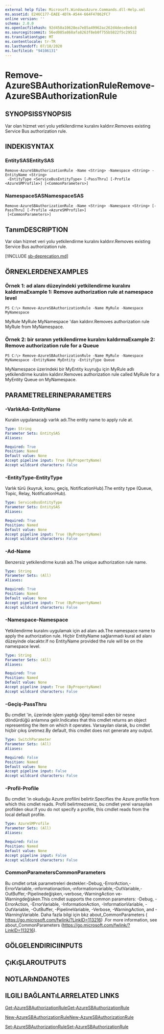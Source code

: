 ```yaml
---
external help file: Microsoft.WindowsAzure.Commands.dll-Help.xml
ms.assetid: E246C177-EAEE-4D7A-A544-664F47862FC7
online version: ''
schema: 2.0.0
ms.openlocfilehash: 92d450a10628ea7e85a49962ac262d4dece8e4c8
ms.sourcegitcommit: 56ed085a868afa8263f8eb0f755b5822f5c29532
ms.translationtype: MT
ms.contentlocale: tr-TR
ms.lasthandoff: 07/18/2020
ms.locfileid: "94106131"
---
```

# <span data-ttu-id="5aec5-101">Remove-AzureSBAuthorizationRule</span><span class="sxs-lookup"><span data-stu-id="5aec5-101">Remove-AzureSBAuthorizationRule</span></span>

## <span data-ttu-id="5aec5-102">SYNOPSIS</span><span class="sxs-lookup"><span data-stu-id="5aec5-102">SYNOPSIS</span></span>
<span data-ttu-id="5aec5-103">Var olan hizmet veri yolu yetkilendirme kuralını kaldırır.</span><span class="sxs-lookup"><span data-stu-id="5aec5-103">Removes existing Service Bus authorization rule.</span></span>

## <span data-ttu-id="5aec5-104">INDEKI</span><span class="sxs-lookup"><span data-stu-id="5aec5-104">SYNTAX</span></span>

### <span data-ttu-id="5aec5-105">EntitySAS</span><span class="sxs-lookup"><span data-stu-id="5aec5-105">EntitySAS</span></span>
```
Remove-AzureSBAuthorizationRule -Name <String> -Namespace <String> -EntityName <String>
 -EntityType <ServiceBusEntityType> [-PassThru] [-Profile <AzureSMProfile>] [<CommonParameters>]
```

### <span data-ttu-id="5aec5-106">NamespaceSAS</span><span class="sxs-lookup"><span data-stu-id="5aec5-106">NamespaceSAS</span></span>
```
Remove-AzureSBAuthorizationRule -Name <String> -Namespace <String> [-PassThru] [-Profile <AzureSMProfile>]
 [<CommonParameters>]
```

## <span data-ttu-id="5aec5-107">Tanım</span><span class="sxs-lookup"><span data-stu-id="5aec5-107">DESCRIPTION</span></span>
<span data-ttu-id="5aec5-108">Var olan hizmet veri yolu yetkilendirme kuralını kaldırır.</span><span class="sxs-lookup"><span data-stu-id="5aec5-108">Removes existing Service Bus authorization rule.</span></span>

[!INCLUDE [sb-deprecation.md](../include/sb-deprecation.md)]

## <span data-ttu-id="5aec5-109">ÖRNEKLERDEN</span><span class="sxs-lookup"><span data-stu-id="5aec5-109">EXAMPLES</span></span>

### <span data-ttu-id="5aec5-110">Örnek 1: ad alanı düzeyindeki yetkilendirme kuralını kaldırma</span><span class="sxs-lookup"><span data-stu-id="5aec5-110">Example 1: Remove authorization rule at namespace level</span></span>
```
PS C:\> Remove-AzureSBAuthorizationRule -Name MyRule -Namespace MyNamespace
```

<span data-ttu-id="5aec5-111">MyRule MyRule MyNamespace 'dan kaldırır.</span><span class="sxs-lookup"><span data-stu-id="5aec5-111">Removes authorization rule MyRule from MyNamespace.</span></span>

### <span data-ttu-id="5aec5-112">Örnek 2: bir sıranın yetkilendirme kuralını kaldırma</span><span class="sxs-lookup"><span data-stu-id="5aec5-112">Example 2: Remove authorization rule for a Queue</span></span>
```
PS C:\> Remove-AzureSBAuthorizationRule -Name MyRule -Namespace MyNamespace -EntityName MyEntity -EntityType Queue
```

<span data-ttu-id="5aec5-113">MyNamespace üzerindeki bir MyEntity kuyruğu için MyRule adlı yetkilendirme kuralını kaldırır.</span><span class="sxs-lookup"><span data-stu-id="5aec5-113">Removes authorization rule called MyRule for a MyEntity Queue on MyNamespace.</span></span>

## <span data-ttu-id="5aec5-114">PARAMETRELERINE</span><span class="sxs-lookup"><span data-stu-id="5aec5-114">PARAMETERS</span></span>

### <span data-ttu-id="5aec5-115">-VarlıkAdı</span><span class="sxs-lookup"><span data-stu-id="5aec5-115">-EntityName</span></span>
<span data-ttu-id="5aec5-116">Kuralın uygulanacağı varlık adı.</span><span class="sxs-lookup"><span data-stu-id="5aec5-116">The entity name to apply rule at.</span></span>

```yaml
Type: String
Parameter Sets: EntitySAS
Aliases: 

Required: True
Position: Named
Default value: None
Accept pipeline input: True (ByPropertyName)
Accept wildcard characters: False
```

### <span data-ttu-id="5aec5-117">-EntityType</span><span class="sxs-lookup"><span data-stu-id="5aec5-117">-EntityType</span></span>
<span data-ttu-id="5aec5-118">Varlık türü (kuyruk, konu, geçiş, NotificationHub).</span><span class="sxs-lookup"><span data-stu-id="5aec5-118">The entity type (Queue, Topic, Relay, NotificationHub).</span></span>

```yaml
Type: ServiceBusEntityType
Parameter Sets: EntitySAS
Aliases: 

Required: True
Position: Named
Default value: None
Accept pipeline input: True (ByPropertyName)
Accept wildcard characters: False
```

### <span data-ttu-id="5aec5-119">-Ad</span><span class="sxs-lookup"><span data-stu-id="5aec5-119">-Name</span></span>
<span data-ttu-id="5aec5-120">Benzersiz yetkilendirme kuralı adı.</span><span class="sxs-lookup"><span data-stu-id="5aec5-120">The unique authorization rule name.</span></span>

```yaml
Type: String
Parameter Sets: (All)
Aliases: 

Required: True
Position: Named
Default value: None
Accept pipeline input: True (ByPropertyName)
Accept wildcard characters: False
```

### <span data-ttu-id="5aec5-121">-Namespace</span><span class="sxs-lookup"><span data-stu-id="5aec5-121">-Namespace</span></span>
<span data-ttu-id="5aec5-122">Yetkilendirme kuralını uygulamak için ad alanı adı.</span><span class="sxs-lookup"><span data-stu-id="5aec5-122">The namespace name to apply the authorization rule.</span></span>
<span data-ttu-id="5aec5-123">Hiçbir EntityName sağlanmadı kural ad alanı düzeyinde olacaktır.</span><span class="sxs-lookup"><span data-stu-id="5aec5-123">If no EntityName provided the rule will be on the namespace level.</span></span>

```yaml
Type: String
Parameter Sets: (All)
Aliases: 

Required: True
Position: Named
Default value: None
Accept pipeline input: True (ByPropertyName)
Accept wildcard characters: False
```

### <span data-ttu-id="5aec5-124">-Geçiş</span><span class="sxs-lookup"><span data-stu-id="5aec5-124">-PassThru</span></span>
<span data-ttu-id="5aec5-125">Bu cmdlet 'in, üzerinde işlem yaptığı öğeyi temsil eden bir nesne döndürdüğü anlamına gelir.</span><span class="sxs-lookup"><span data-stu-id="5aec5-125">Indicates that this cmdlet returns an object representing the item on which it operates.</span></span>
<span data-ttu-id="5aec5-126">Varsayılan olarak, bu cmdlet hiçbir çıkış üretmez.</span><span class="sxs-lookup"><span data-stu-id="5aec5-126">By default, this cmdlet does not generate any output.</span></span>

```yaml
Type: SwitchParameter
Parameter Sets: (All)
Aliases: 

Required: False
Position: Named
Default value: None
Accept pipeline input: False
Accept wildcard characters: False
```

### <span data-ttu-id="5aec5-127">-Profil</span><span class="sxs-lookup"><span data-stu-id="5aec5-127">-Profile</span></span>
<span data-ttu-id="5aec5-128">Bu cmdlet 'in okuduğu Azure profilini belirtir.</span><span class="sxs-lookup"><span data-stu-id="5aec5-128">Specifies the Azure profile from which this cmdlet reads.</span></span>
<span data-ttu-id="5aec5-129">Profil belirtmezseniz, bu cmdlet yerel varsayılan profilden okur.</span><span class="sxs-lookup"><span data-stu-id="5aec5-129">If you do not specify a profile, this cmdlet reads from the local default profile.</span></span>

```yaml
Type: AzureSMProfile
Parameter Sets: (All)
Aliases: 

Required: False
Position: Named
Default value: None
Accept pipeline input: False
Accept wildcard characters: False
```

### <span data-ttu-id="5aec5-130">CommonParameters</span><span class="sxs-lookup"><span data-stu-id="5aec5-130">CommonParameters</span></span>
<span data-ttu-id="5aec5-131">Bu cmdlet ortak parametreleri destekler:-Debug,-ErrorAction,-ErrorVariable,-ınformationaction,-ınformationvariable,-OutVariable,-OutBuffer,-Pipelinedeğişken,-verbose,-WarningAction ve-Warningdeğişken.</span><span class="sxs-lookup"><span data-stu-id="5aec5-131">This cmdlet supports the common parameters: -Debug, -ErrorAction, -ErrorVariable, -InformationAction, -InformationVariable, -OutVariable, -OutBuffer, -PipelineVariable, -Verbose, -WarningAction, and -WarningVariable.</span></span> <span data-ttu-id="5aec5-132">Daha fazla bilgi için bkz about_CommonParameters ( https://go.microsoft.com/fwlink/?LinkID=113216) .</span><span class="sxs-lookup"><span data-stu-id="5aec5-132">For more information, see about_CommonParameters (https://go.microsoft.com/fwlink/?LinkID=113216).</span></span>

## <span data-ttu-id="5aec5-133">GÖLGELENDIRICI</span><span class="sxs-lookup"><span data-stu-id="5aec5-133">INPUTS</span></span>

## <span data-ttu-id="5aec5-134">ÇıKıŞLAR</span><span class="sxs-lookup"><span data-stu-id="5aec5-134">OUTPUTS</span></span>

## <span data-ttu-id="5aec5-135">NOTLARıNDA</span><span class="sxs-lookup"><span data-stu-id="5aec5-135">NOTES</span></span>

## <span data-ttu-id="5aec5-136">ILGILI BAĞLANTıLAR</span><span class="sxs-lookup"><span data-stu-id="5aec5-136">RELATED LINKS</span></span>

[<span data-ttu-id="5aec5-137">Get-AzureSBAuthorizationRule</span><span class="sxs-lookup"><span data-stu-id="5aec5-137">Get-AzureSBAuthorizationRule</span></span>](./Get-AzureSBAuthorizationRule.md)

[<span data-ttu-id="5aec5-138">New-AzureSBAuthorizationRule</span><span class="sxs-lookup"><span data-stu-id="5aec5-138">New-AzureSBAuthorizationRule</span></span>](./New-AzureSBAuthorizationRule.md)

[<span data-ttu-id="5aec5-139">Set-AzureSBAuthorizationRule</span><span class="sxs-lookup"><span data-stu-id="5aec5-139">Set-AzureSBAuthorizationRule</span></span>](./Set-AzureSBAuthorizationRule.md)


